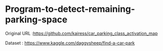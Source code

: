 # Program-to-detect-remaining-parking-space
Original URL :https://github.com/kairess/car_parking_class_activation_map

Dataset : https://www.kaggle.com/daggysheep/find-a-car-park
